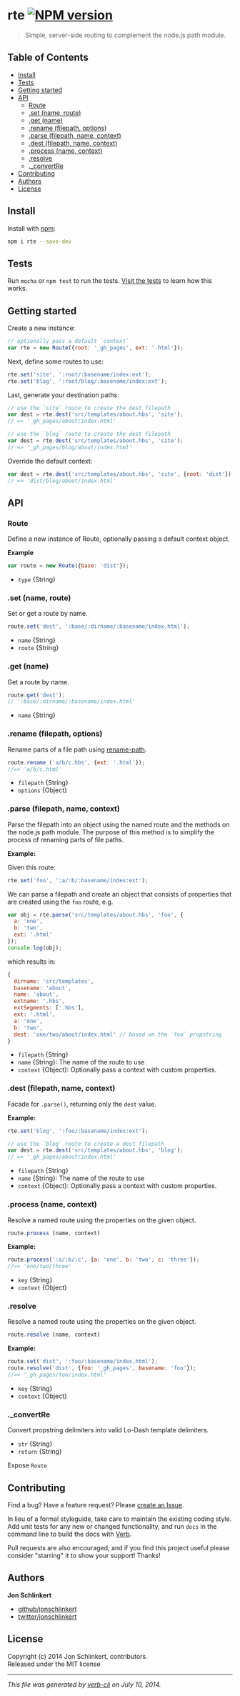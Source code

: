# rte [![NPM version](https://badge.fury.io/js/rte.png)](http://badge.fury.io/js/rte)

> Simple, server-side routing to complement the node.js path module.

## Table of Contents



<!-- toc -->

* [Install](#install)
* [Tests](#tests)
* [Getting started](#getting-started)
* [API](#api)
  * [Route](#route)
  * [.set (name, route)](#set-name-route)
  * [.get (name)](#get-name)
  * [.rename (filepath, options)](#rename-filepath-options)
  * [.parse (filepath, name, context)](#parse-filepath-name-context)
  * [.dest (filepath, name, context)](#dest-filepath-name-context)
  * [.process (name, context)](#process-name-context)
  * [.resolve](#resolve)
  * [._convertRe](#convertre)
* [Contributing](#contributing)
* [Authors](#authors)
* [License](#license)

<!-- toc stop -->


## Install
Install with [npm](npmjs.org):

```bash
npm i rte --save-dev
```

## Tests

Run `mocha` or `npm test` to run the tests. [Visit the tests](test) to learn how this works.

## Getting started

Create a new instance:

```js
// optionally pass a default `context`
var rte = new Route({root: '_gh_pages', ext: '.html'});
```

Next, define some routes to use:

```js
rte.set('site', ':root/:basename/index:ext');
rte.set('blog', ':root/blog/:basename/index:ext');
```

Last, generate your destination paths:

```js
// use the `site` route to create the dest filepath
var dest = rte.dest('src/templates/about.hbs', 'site');
// => '_gh_pages/about/index.html'

// use the `blog` route to create the dest filepath
var dest = rte.dest('src/templates/about.hbs', 'site');
// => '_gh_pages/blog/about/index.html'
```

Override the default context:

```js
var dest = rte.dest('src/templates/about.hbs', 'site', {root: 'dist'});
// => 'dist/blog/about/index.html'
```

## API
### Route

Define a new instance of Route, optionally passing a default context object.

**Example**

```js
var route = new Route({base: 'dist'});
```

* `type` {String}   


### .set (name, route)

Set or get a route by name.

```js
route.set('dest', ':base/:dirname/:basename/index.html');
```

* `name` {String} 
* `route` {String}   


### .get (name)

Get a route by name.

```js
route.get('dest');
// ':base/:dirname/:basename/index.html'
```

* `name` {String}   


### .rename (filepath, options)

Rename parts of a file path using [rename-path](https://github.com/jonschlinkert/rename-path).

```js
route.rename ('a/b/c.hbs', {ext: '.html'});
//=> 'a/b/c.html'
```

* `filepath` {String} 
* `options` {Object}   


### .parse (filepath, name, context)

Parse the filepath into an object using the named route and the methods
on the node.js path module. The purpose of this method is to simplify
the process of renaming parts of file paths.

**Example:**

Given this route:

```js
rte.set('foo', ':a/:b/:basename/index:ext');
```

We can parse a filepath and create an object that consists of properties that are created using the `foo` route, e.g.

```js
var obj = rte.parse('src/templates/about.hbs', 'foo', {
  a: 'one',
  b: 'two',
  ext: '.html'
});
console.log(obj);
```

which results in:

```js
{
  dirname: 'src/templates',
  basename: 'about',
  name: 'about',
  extname: '.hbs',
  extSegments: ['.hbs'],
  ext: '.html',
  a: 'one',
  b: 'two',
  dest: 'one/two/about/index.html' // based on the `foo` propstring
}
```

* `filepath` {String} 
* `name` {String}: The name of the route to use 
* `context` {Object}: Optionally pass a context with custom properties.   


### .dest (filepath, name, context)

Facade for `.parse()`, returning only the `dest` value.

**Example:**

```js
rte.set('blog', ':foo/:basename/index:ext');

// use the `blog` route to create a dest filepath
var dest = rte.dest('src/templates/about.hbs', 'blog');
// => '_gh_pages/about/index.html'
```

* `filepath` {String} 
* `name` {String}: The name of the route to use 
* `context` {Object}: Optionally pass a context with custom properties.   


### .process (name, context)

Resolve a named route using the properties on the given object.

```js
route.process (name, context)
```
**Example:**

```js
route.process(':a/:b/:c', {a: 'one', b: 'two', c: 'three'});
//=> 'one/two/three'
```

* `key` {String} 
* `context` {Object}   


### .resolve

Resolve a named route using the properties on the given object.

```js
route.resolve (name, context)
```

**Example:**

```js
route.set('dist', ':foo/:basename/index.html');
route.resolve('dist', {foo: '_gh_pages', basename: 'foo'});
//=> '_gh_pages/foo/index.html'
```

* `key` {String} 
* `context` {Object}   


### ._convertRe

Convert propstring delimiters into valid Lo-Dash template
delimiters.

* `str` {String}  
* `return` {String} 


Expose `Route`

## Contributing
Find a bug? Have a feature request? Please [create an Issue](https://github.com/jonschlinkert/rte/issues).

In lieu of a formal styleguide, take care to maintain the existing coding style. Add unit tests for any new or changed functionality,
and run `docs` in the command line to build the docs with [Verb](https://github.com/assemble/verb).

Pull requests are also encouraged, and if you find this project useful please consider "starring" it to show your support! Thanks!

## Authors

**Jon Schlinkert**
 
+ [github/jonschlinkert](https://github.com/jonschlinkert)
+ [twitter/jonschlinkert](http://twitter.com/jonschlinkert) 

## License
Copyright (c) 2014 Jon Schlinkert, contributors.  
Released under the MIT license

***

_This file was generated by [verb-cli](https://github.com/assemble/verb-cli) on July 10, 2014._